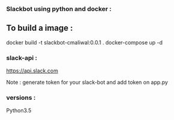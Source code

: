 ### Slackbot using python and docker :

## To build a image :

docker build -t slackbot-cmaliwal:0.0.1 .
docker-compose up -d


### slack-api :

https://api.slack.com


Note : generate token for your slack-bot and add token on app.py


### versions :

Python3.5